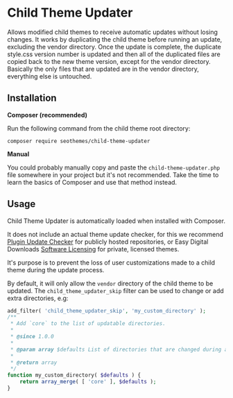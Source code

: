 # Child Theme Updater

Allows modified child themes to receive automatic updates without losing changes. It works by duplicating the child theme before running an update, excluding the vendor directory. Once the update is complete, the duplicate style.css version number is updated and then all of the duplicated files are copied back to the new theme version, except for the vendor directory. Basically the only files that are updated are in the vendor directory, everything else is untouched.

## Installation

__Composer (recommended)__

Run the following command from the child theme root directory:

```shell
composer require seothemes/child-theme-updater
```

__Manual__

You could probably manually copy and paste the `child-theme-updater.php` file somewhere in your project but it's not recommended. Take the time to learn the basics of Composer and use that method instead.

## Usage

Child Theme Updater is automatically loaded when installed with Composer.

It does not include an actual theme update checker, for this we recommend [Plugin Update Checker](https://github.com/YahnisElsts/plugin-update-checker) for publicly hosted repositories, or Easy Digital Downloads [Software Licensing](https://easydigitaldownloads.com/downloads/software-licensing/) for private, licensed themes.

It's purpose is to prevent the loss of user customizations made to a child theme during the update process.

By default, it will only allow the `vendor` directory of the child theme to be updated. The `child_theme_updater_skip` filter can be used to change or add extra directories, e.g:

```php
add_filter( 'child_theme_updater_skip', 'my_custom_directory' );
/**
 * Add `core` to the list of updatable directories.
 *
 * @since 1.0.0
 *
 * @param array $defaults List of directories that are changed during an update.
 *
 * @return array
 */
function my_custom_directory( $defaults ) {
	return array_merge( [ 'core' ], $defaults );
}
```

